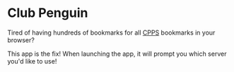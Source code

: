 # Club Penguin

Tired of having hundreds of bookmarks for all [CPPS](https://cppsworld.fandom.com/wiki/Private_Server_List) bookmarks in your browser?

This app is the fix!
When launching the app, it will prompt you which server you'd like to use! 
